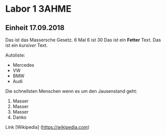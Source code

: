 # Labor 1 3AHME
## Einheit 17.09.2018
Das ist das Massersche Gesetz. 6 Mal 6 ist 30
Das ist ein **Fetter** Text.
Das ist ein *kursiver* Text.

Autoliste:
* Mercedes
* VW
* BMW
* Audi

Die schnellsten Menschen wenn es um den Jausenstand geht:
1.  Masser
1.  Masser
1.  Masser
1.  Danko

Link [Wikipedia] (https://wikipedia.com)
